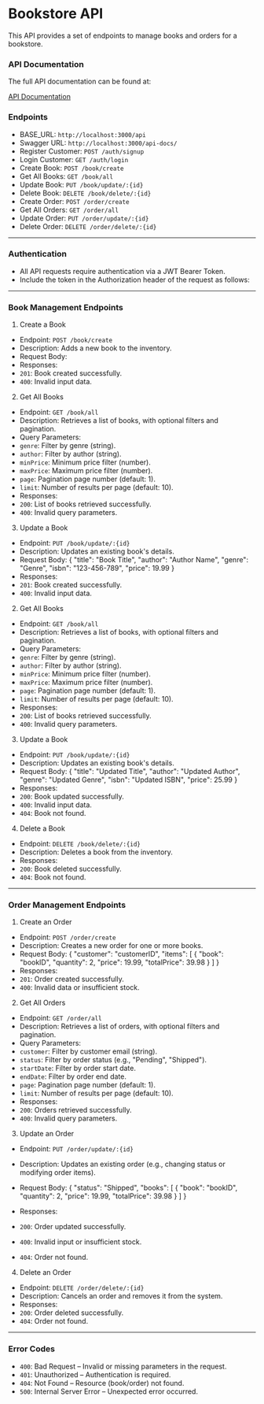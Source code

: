 # Bookstore API

This API provides a set of endpoints to manage books and orders for a bookstore.

### API Documentation

The full API documentation can be found at:

[API Documentation](https://docs.google.com/document/d/17ArFTwMOl0qXlvtqVvyaBYudsIB-ArDkPt7IDEeMibI/edit?usp=sharing)

### Endpoints

- BASE_URL: `http://localhost:3000/api`
- Swagger URL: `http://localhost:3000/api-docs/`
- Register Customer: `POST /auth/signup`
- Login Customer: `GET /auth/login`
- Create Book: `POST /book/create`
- Get All Books: `GET /book/all`
- Update Book: `PUT /book/update/:{id}`
- Delete Book: `DELETE /book/delete/:{id}`
- Create Order: `POST /order/create`
- Get All Orders: `GET /order/all`
- Update Order: `PUT /order/update/:{id}`
- Delete Order: `DELETE /order/delete/:{id}`

---

### Authentication

- All API requests require authentication via a JWT Bearer Token.
- Include the token in the Authorization header of the request as follows:

---

### Book Management Endpoints

1. Create a Book

- Endpoint: `POST /book/create`
- Description: Adds a new book to the inventory.
- Request Body:
- Responses:
- `201`: Book created successfully.
- `400`: Invalid input data.

2. Get All Books

- Endpoint: `GET /book/all`
- Description: Retrieves a list of books, with optional filters and pagination.
- Query Parameters:
- `genre`: Filter by genre (string).
- `author`: Filter by author (string).
- `minPrice`: Minimum price filter (number).
- `maxPrice`: Maximum price filter (number).
- `page`: Pagination page number (default: 1).
- `limit`: Number of results per page (default: 10).
- Responses:
- `200`: List of books retrieved successfully.
- `400`: Invalid query parameters.

3. Update a Book

- Endpoint: `PUT /book/update/:{id}`
- Description: Updates an existing book's details.
- Request Body:
  { "title": "Book Title", "author": "Author Name", "genre": "Genre", "isbn": "123-456-789", "price": 19.99 }
- Responses:
- `201`: Book created successfully.
- `400`: Invalid input data.

2. Get All Books

- Endpoint: `GET /book/all`
- Description: Retrieves a list of books, with optional filters and pagination.
- Query Parameters:
- `genre`: Filter by genre (string).
- `author`: Filter by author (string).
- `minPrice`: Minimum price filter (number).
- `maxPrice`: Maximum price filter (number).
- `page`: Pagination page number (default: 1).
- `limit`: Number of results per page (default: 10).
- Responses:
- `200`: List of books retrieved successfully.
- `400`: Invalid query parameters.

3. Update a Book

- Endpoint: `PUT /book/update/:{id}`
- Description: Updates an existing book's details.
- Request Body:
  { "title": "Updated Title", "author": "Updated Author", "genre": "Updated Genre", "isbn": "Updated ISBN", "price": 25.99 }
- Responses:
- `200`: Book updated successfully.
- `400`: Invalid input data.
- `404`: Book not found.

4. Delete a Book

- Endpoint: `DELETE /book/delete/:{id}`
- Description: Deletes a book from the inventory.
- Responses:
- `200`: Book deleted successfully.
- `404`: Book not found.

---

### Order Management Endpoints

1. Create an Order

- Endpoint: `POST /order/create`
- Description: Creates a new order for one or more books.
- Request Body:
  { "customer": "customerID", "items": [ { "book": "bookID", "quantity": 2, "price": 19.99, "totalPrice": 39.98 } ] }
- Responses:
- `201`: Order created successfully.
- `400`: Invalid data or insufficient stock.

2. Get All Orders

- Endpoint: `GET /order/all`
- Description: Retrieves a list of orders, with optional filters and pagination.
- Query Parameters:
- `customer`: Filter by customer email (string).
- `status`: Filter by order status (e.g., "Pending", "Shipped").
- `startDate`: Filter by order start date.
- `endDate`: Filter by order end date.
- `page`: Pagination page number (default: 1).
- `limit`: Number of results per page (default: 10).
- Responses:
- `200`: Orders retrieved successfully.
- `400`: Invalid query parameters.

3. Update an Order

- Endpoint: `PUT /order/update/:{id}`
- Description: Updates an existing order (e.g., changing status or modifying order items).
- Request Body:
  { "status": "Shipped", "books": [ { "book": "bookID", "quantity": 2, "price": 19.99, "totalPrice": 39.98 } ] }

- Responses:
- `200`: Order updated successfully.
- `400`: Invalid input or insufficient stock.
- `404`: Order not found.

4. Delete an Order

- Endpoint: `DELETE /order/delete/:{id}`
- Description: Cancels an order and removes it from the system.
- Responses:
- `200`: Order deleted successfully.
- `404`: Order not found.

---

### Error Codes

- `400`: Bad Request – Invalid or missing parameters in the request.
- `401`: Unauthorized – Authentication is required.
- `404`: Not Found – Resource (book/order) not found.
- `500`: Internal Server Error – Unexpected error occurred.
